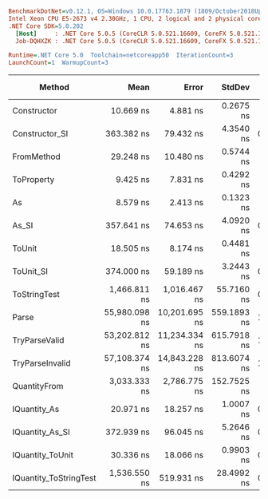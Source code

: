 ``` ini

BenchmarkDotNet=v0.12.1, OS=Windows 10.0.17763.1879 (1809/October2018Update/Redstone5)
Intel Xeon CPU E5-2673 v4 2.30GHz, 1 CPU, 2 logical and 2 physical cores
.NET Core SDK=5.0.202
  [Host]     : .NET Core 5.0.5 (CoreCLR 5.0.521.16609, CoreFX 5.0.521.16609), X64 RyuJIT
  Job-DQHXZK : .NET Core 5.0.5 (CoreCLR 5.0.521.16609, CoreFX 5.0.521.16609), X64 RyuJIT

Runtime=.NET Core 5.0  Toolchain=netcoreapp50  IterationCount=3  
LaunchCount=1  WarmupCount=3  

```
|                 Method |          Mean |         Error |      StdDev |  Gen 0 | Gen 1 | Gen 2 | Allocated |
|----------------------- |--------------:|--------------:|------------:|-------:|------:|------:|----------:|
|            Constructor |     10.669 ns |      4.881 ns |   0.2675 ns |      - |     - |     - |         - |
|         Constructor_SI |    363.382 ns |     79.432 ns |   4.3540 ns | 0.0072 |     - |     - |     192 B |
|             FromMethod |     29.248 ns |     10.480 ns |   0.5744 ns |      - |     - |     - |         - |
|             ToProperty |      9.425 ns |      7.831 ns |   0.4292 ns |      - |     - |     - |         - |
|                     As |      8.579 ns |      2.413 ns |   0.1323 ns |      - |     - |     - |         - |
|                  As_SI |    357.641 ns |     74.653 ns |   4.0920 ns | 0.0072 |     - |     - |     192 B |
|                 ToUnit |     18.505 ns |      8.174 ns |   0.4481 ns |      - |     - |     - |         - |
|              ToUnit_SI |    374.000 ns |     59.189 ns |   3.2443 ns | 0.0072 |     - |     - |     192 B |
|           ToStringTest |  1,466.811 ns |  1,016.467 ns |  55.7160 ns | 0.0343 |     - |     - |     944 B |
|                  Parse | 55,980.098 ns | 10,201.695 ns | 559.1893 ns | 1.2207 |     - |     - |   33344 B |
|          TryParseValid | 53,202.812 ns | 11,234.334 ns | 615.7918 ns | 1.2207 |     - |     - |   33320 B |
|        TryParseInvalid | 57,108.374 ns | 14,843.228 ns | 813.6074 ns | 1.2207 |     - |     - |   32928 B |
|           QuantityFrom |  3,033.333 ns |  2,786.775 ns | 152.7525 ns |      - |     - |     - |      56 B |
|           IQuantity_As |     20.971 ns |     18.257 ns |   1.0007 ns | 0.0009 |     - |     - |      24 B |
|        IQuantity_As_SI |    372.939 ns |     96.045 ns |   5.2646 ns | 0.0072 |     - |     - |     192 B |
|       IQuantity_ToUnit |     30.336 ns |     18.066 ns |   0.9903 ns | 0.0021 |     - |     - |      56 B |
| IQuantity_ToStringTest |  1,536.550 ns |    519.931 ns |  28.4992 ns | 0.0343 |     - |     - |     944 B |

